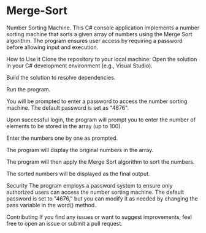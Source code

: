 # Merge-Sort
Number Sorting Machine.
This C# console application implements a number sorting machine that sorts a given array of numbers using the Merge Sort algorithm. The program ensures user access by requiring a password before allowing input and execution.

How to Use it
Clone the repository to your local machine:
Open the solution in your C# development environment (e.g., Visual Studio).

Build the solution to resolve dependencies.

Run the program.

You will be prompted to enter a password to access the number sorting machine. The default password is set as "4676".

Upon successful login, the program will prompt you to enter the number of elements to be stored in the array (up to 100).

Enter the numbers one by one as prompted.

The program will display the original numbers in the array.

The program will then apply the Merge Sort algorithm to sort the numbers.

The sorted numbers will be displayed as the final output.

Security
The program employs a password system to ensure only authorized users can access the number sorting machine. The default password is set to "4676," but you can modify it as needed by changing the pass variable in the word() method.

Contributing
If you find any issues or want to suggest improvements, feel free to open an issue or submit a pull request.
